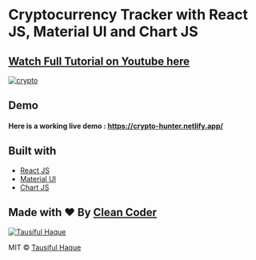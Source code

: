 # Cryptocurrency Tracker with React JS, Material UI and Chart JS

## [Watch Full Tutorial on Youtube here](https://youtu.be/QA6oTpMZp84)

[![crypto](https://user-images.githubusercontent.com/51760520/136682357-5d269bb9-0e36-4f26-a468-fb2963dd9468.png)](https://youtu.be/QA6oTpMZp84)

## Demo
#### Here is a working live demo :  https://crypto-hunter.netlify.app/

## Built with 

- [React JS](https://reactjs.org/)
- [Material UI](https://v4.mui.com/)
- [Chart JS](https://reactchartjs.github.io/react-chartjs-2/#/)

## Made with ♥ By [ Clean Coder](https://www.youtube.com/channel/UC2xOY-2-93WStshSy6MlIDg)

[![Tausiful Haque](https://avatars1.githubusercontent.com/u/51760520?v=3&s=144)](https://github.com/tausif39n)

MIT © [Tausiful Haque ](https://github.com/tausif39)
